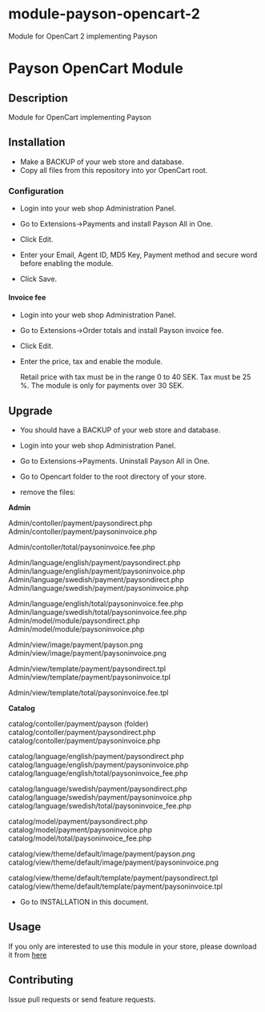module-payson-opencart-2
========================

Module for OpenCart 2 implementing Payson

# Payson OpenCart Module

## Description

Module for OpenCart implementing Payson

## Installation

* Make a BACKUP of your web store and database. 
* Copy all files from this repository into yor OpenCart root. 

### Configuration

* Login into your web shop Administration Panel.

* Go to Extensions->Payments and install Payson All in One. 

* Click Edit.

* Enter your Email, Agent ID,  MD5 Key, Payment method and secure word before enabling the module.

* Click Save.

#### Invoice fee

* Login into your web shop Administration Panel.

* Go to Extensions->Order totals and install Payson invoice fee. 

* Click Edit.

* Enter the price, tax and enable the module.

  Retail price with tax must be in the range 0 to 40 SEK.
  Tax must be 25 %.
  The module is only for payments over 30 SEK.  

## Upgrade

* You should have a BACKUP of your web store and database.

* Login into your web shop Administration Panel.

* Go to Extensions->Payments. Uninstall Payson All in One. 

* Go to Opencart folder to the root directory of your store.

* remove the files:

****Admin****

Admin/contoller/payment/paysondirect.php
Admin/contoller/payment/paysoninvoice.php

Admin/contoller/total/paysoninvoice.fee.php 

Admin/language/english/payment/paysondirect.php
Admin/language/english/payment/paysoninvoice.php
Admin/language/swedish/payment/paysondirect.php
Admin/language/swedish/payment/paysoninvoice.php

Admin/language/english/total/paysoninvoice.fee.php 
Admin/language/swedish/total/paysoninvoice.fee.php 
Admin/model/module/paysondirect.php
Admin/model/module/paysoninvoice.php

Admin/view/image/payment/payson.png
Admin/view/image/payment/paysoninvoice.png

Admin/view/template/payment/paysondirect.tpl
Admin/view/template/payment/paysoninvoice.tpl

Admin/view/template/total/paysoninvoice.fee.tpl 

****Catalog****

catalog/contoller/payment/payson (folder)
catalog/contoller/payment/paysondirect.php
catalog/contoller/payment/paysoninvoice.php

catalog/language/english/payment/paysondirect.php
catalog/language/english/payment/paysoninvoice.php
catalog/language/english/total/paysoninvoice_fee.php

catalog/language/swedish/payment/paysondirect.php
catalog/language/swedish/payment/paysoninvoice.php
catalog/language/swedish/total/paysoninvoice_fee.php

catalog/model/payment/paysondirect.php
catalog/model/payment/paysoninvoice.php
catalog/model/total/paysoninvoice_fee.php

catalog/view/theme/default/image/payment/payson.png
catalog/view/theme/default/image/payment/paysoninvoice.png

catalog/view/theme/default/template/payment/paysondirect.tpl
catalog/view/theme/default/template/payment/paysoninvoice.tpl

* Go to INSTALLATION in this document. 

## Usage

If you only are interested to use this module in your store, please download it from [here](http://www.opencart.com/index.php?route=extension/extension/info&extension_id=10923)

## Contributing

Issue pull requests or send feature requests.